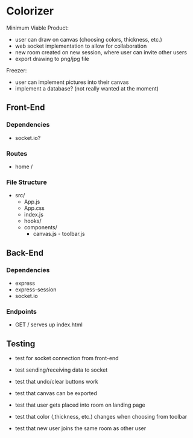# Colorizer

Minimum Viable Product:

- user can draw on canvas (choosing colors, thickness, etc.)
- web socket implementation to allow for collaboration
- new room created on new session, where user can invite other users
- export drawing to png/jpg file

Freezer:

- user can implement pictures into their canvas
- implement a database? (not really wanted at the moment)

## Front-End

### Dependencies

- socket.io?

### Routes

- home /

### File Structure

- src/
     - App.js
     - App.css
     - index.js
     - hooks/
     - components/
          - canvas.js - toolbar.js

## Back-End

### Dependencies

- express
- express-session
- socket.io

### Endpoints

- GET / serves up index.html

## Testing

- test for socket connection from front-end
- test sending/receiving data to socket
- test that undo/clear buttons work
- test that canvas can be exported

- test that user gets placed into room on landing page
- test that color (,thickness, etc.) changes when choosing from toolbar
- test that new user joins the same room as other user

##
